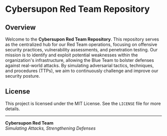 # Cybersupon Red Team Repository

## Overview

Welcome to the **Cybersupon Red Team Repository**. This repository serves as the centralized hub for our Red Team operations, focusing on offensive security practices, vulnerability assessments, and penetration testing. Our mission is to identify and exploit potential weaknesses within the organization's infrastructure, allowing the Blue Team to bolster defenses against real-world attacks. By simulating adversarial tactics, techniques, and procedures (TTPs), we aim to continuously challenge and improve our security posture.

## License

This project is licensed under the MIT License. See the `LICENSE` file for more details.

---

**Cybersupon Red Team**  
*Simulating Attacks, Strengthening Defenses*
